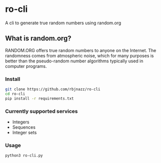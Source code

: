# ro-cli

A cli to generate true random numbers using random.org

## What is random.org?

RANDOM.ORG offers true random numbers to anyone on the Internet. The randomness comes from atmospheric noise, which for many purposes is better than the pseudo-random number algorithms typically used in computer programs.

### Install

```bash
git clone https://github.com/rbjnazz/ro-cli
cd ro-cli
pip install -r requirements.txt
```

### Currently supported services

- Integers
- Sequences
- Integer sets

### Usage

```bash
python3 ro-cli.py
```
